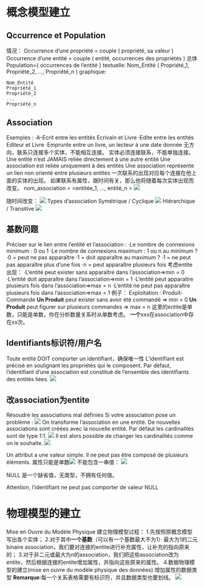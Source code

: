 # 概念模型建立
## Qccurrence et Population
情况：
Occurrence d’une propriété = couple ( propriété, sa valeur )
Occurrence d’une entité = couple ( entité, occurrences des propriétés )
总体Population={ occurrences de l’entité }
textuelle:
Nom_Entité ( Propriété_1, Propriété_2, …, Propriété_n )
graphique:
```
Nom_Entité
Propriété_1
Propriété_2
...
Propriété_n
```
## Association
Exemples :
·A-Ecrit entre les entités Ecrivain et Livre
·Edite entre les entités Editeur et Livre
·Emprunte entre un livre, un lecteur à une date donnée
无方向，联系只连接多个实体，不能相互连接。
实体必须连接联系，不能单独连接。
Une entité n’est JAMAIS reliée directement à une autre entité
Une association est reliée uniquement à des entités
Une association représente un lien non orienté entre plusieurs entités
一次联系的出现对应每个连接在他上面的实体的出现。
如果联系有属性，跟时间有关，那么他将随着每次实体出现而改变。
nom_association = <entitée_1, …, entité_n >
![](Pasted%20image%2020230119204459.png)

随时间改变：
![](Pasted%20image%2020230119204516.png)
Types d’association
Symétrique / Cyclique
![](Pasted%20image%2020230119205336.png)
Hiérarchique / Transitive
![](Pasted%20image%2020230119205344.png)
## 基数问题
Préciser sur le lien entre l’entité et l’association :
·Le nombre de connexions minimum : 0 ou 1
·Le nombre de connexions maximum : 1 ou n
au minimum ?
·0 = peut ne pas apparaître
·1 = doit apparaître
au maximum ?
·1 = ne peut pas apparaître plus d’une fois
·n = peut apparaître plusieurs fois
考虑entite出现：
·L’entité peut exister sans apparaître dans l’association=>min = 0
·L’entité doit apparaître dans l’association=>min = 1
·L’entité peut apparaître plusieurs fois dans l’association=>max = n
·L’entité ne peut pas apparaître plusieurs fois dans l’association=>max = 1
例子：
Exploitation : Produit-Commande
**Un Produit** peut exister sans avoir été commandé => min = 0
**Un Produit** peut figurer sur plusieurs commandes => max = n
这里的entite是单数，只能是单数，你在分析数量关系时从单数考虑。
**一个**xxx在association中存在xx次。

## Identifiants标识符/用户名
Toute entité DOIT comporter un identifiant，确保唯一性
L’identifiant est précisé en soulignant les propriétés qui le composent.
Par défaut, l’identifiant d’une association est constitué de l’ensemble des identifiants des entités liées.
![](Pasted%20image%2020230119212430.png)
## 改association为entite
Résoudre les associations mal définies
Si votre association pose un problème :
![](Pasted%20image%2020230119213558.png)
On transforme l’association en une entité.
De nouvelles associations sont créées avec la nouvelle entité.
Par défaut les cardinalités sont de type 1:1.
![](Pasted%20image%2020230119213620.png)
Il est alors possible de changer les cardinalités comme on le souhaite.
![](Pasted%20image%2020230119213653.png)


Un attribut a une valeur simple. Il ne peut pas être composé de plusieurs éléments.
属性只能是单数![](Pasted%20image%2020230119214933.png)
不能包含一串值：
![](Pasted%20image%2020230119215018.png)

NULL 是一个缺省值，无类型，不拥有任何值。

Attention, l’identifiant ne peut pas comporter de valeur NULL

# 物理模型的建立
Mise en Ouvre du Modèle Physique
建立物理模型过程：
1.先按照原概念模型写出各个实体；
2.对于其中**一个基数**（可以有一个基数最大不为1）最大为1的二元 binaire association，我们要对连接的entite进行补充属性，让补充的指向原来的；
3.对于非二元或最大为n的association，我们把这些association改为entite，然后根据连接的entite增加属性，并指向这些原来的属性。
4.数据物理模型的建立(mise en ouvre du modèle physique des données)
增加属性的数据类型
**Remarque**:每一个关系表格需要有标识符，并且数据类型也要划线。
![](Pasted%20image%2020230119225019.png)

